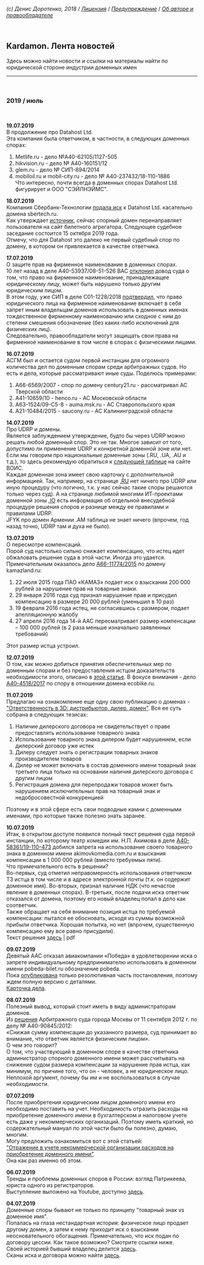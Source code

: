 *(c) Денис Доротенко, 2018* / *[Лицензия](https://github.com/xCounsel/kardamon/blob/master/Russian/LICENSE.md)* / *[Предупреждение](https://github.com/xCounsel/kardamon/blob/master/Russian/DISCLAIMER.md)* / *[Об авторе и правообладателе](http://dorotenko.pro/about/)*

<br/>

## Kardamon. Лента новостей

Здесь можно найти новости и ссылки на материалы найти по юридической стороне индустрии доменных имен

----
<br/>

### 2019 / июль
<br/>

**19.07.2019**<br/>
В продолжение про Datahost Ltd.<br/>
Эта компания была ответчиком, в частности, в следующих доменных спорах:
1. Metlife.ru - дело №А40-62105/1127-505 
2. hikvision.ru - дело № А40-160151/12
3. glem.ru - дело № СИП-894/2014
4. mobiloil.ru и mobil-city.ru - дело № А40-237432/18-110-1886<br/>
Что интересно, почти всегда в доменных спорах Datahost Ltd. фигурирует и ООО "СЭЙЛНЭЙМС".



**18.07.2019**<br/>
Компания Сбербанк-Технологии [подала иск](https://kad.arbitr.ru/Card/58b3b1e4-cd6d-4848-b84c-73badb4b3f49) к Datahost Ltd. касательно домена sbertech.ru. <br/>
Как утверждает [источник](https://bit.ly/2Y9ptx6), сейчас спорный домен перенаправляет пользователя на сайт билетного агрегатора. Следующее судебное заседание состоится 15 октября 2019 года.<br/>
Отмечу, что для Datahost это далеко не первый судебный спор по домену, в котором он привлекается в качестве ответчика.


**17.07.2019**<br/>
О защите прав на фирменное наименование в доменных спорах.<br/>
10 лет назад в деле A40-53937/08-51-526 ВАС [отклонил](https://bit.ly/2GcUohO) довод суда о том, что право на фирменное наименование, принадлежащее юридическому лицу, может быть нарушено только другим юридическим лицом.<br/>
В этом году, уже СИП в деле С01-1228/2018 [подтвердил](https://bit.ly/2Y71VJ8), что право юридического лица на фирменное наименование включает в себя запрет иным владельцам доменов использовать в доменных именах тождественное фирменному наименованию или сходное с ним до степени смешения обозначение (без каких-либо исключений для физических лиц).<br/>
Следовательно, правообладатели могут защищать свои права на фирменное наименование в том числе в спорах с физическими лицами.



**16.07.2019**<br/>
АСГМ был и остается судом первой инстанции для огромного количества дел по доменным спорам среди арбитражных судов. Но есть и дела, которые рассматривают иные суды. Поделюсь примерами:<br/>
1. А66-6569/2007 - спор по домену century21.ru - рассматривал АС Тверской области
2. А41-10659/10 - henco.ru - АС Московской области
3. А63-1524/09-С5-8 - auma.msk.ru - АС Ставропольского края
4. А21-10484/2015 - saucony.ru - АС Калининградской области


**14.07.2019**<br/>
Про UDRP и домены.<br/>
Является заблуждением утверждение, будто бы через UDRP можно решать любой доменный спор. Это не так. Многое зависит от того, допустимо ли применение UDRP к конкретной доменной зоне или нет. Если мы говорим про национальные доменные зоны (.RU, .UA, .AU и т.д.), то здесь рекомендую обратиться к [следующей таблице](https://www.wipo.int/amc/en/domains/cctld_db/output.html) на сайте ВОИС.<br/>
Каждая доменная зона имеет свою карточку c дополнительной информацией. Так, например, на странице [.RU](https://www.wipo.int/amc/en/domains/cctld_db/codes/ru.html) нет ничего про UDRP или иную процедуру (что логично, т.к. у нас сейчас такие споры решаются только через суд). А на странице любимой многими ИТ-проектами доменной зоны [.IO](https://www.wipo.int/amc/en/domains/cctld/io/) есть информация об отдельной внесудебной процедуре решения споров и разнице между ее правилами и правилами UDRP.<br/>
JFYK про домен Армении .AM таблица не знает ничего (впрочем, год назад точно, UDRP там и духа не было).


**13.07.2019**<br/>
О пересмотре компенсаций.<br/>
Порой суд настолько сильно снижает компенсацию, что истец идет обжаловать решение суда в этой части. Иногда это удается. Примечательным оказалось дело [А66-11774/2015](https://bit.ly/2LSFGA8) по домену kamazland.ru:<br/>
1. 22 июля 2015 года ПАО «КАМАЗ» подает иск о взыскании 200 000 рублей за нарушение прав на товарные знаки.
2. 29 января 2016 года суд признал нарушение прав и присудил компенсацию в размере 20 000 рублей (уменьшил в 10 раз)
3. 19 февраля 2016 года истец, не согласившись с размером, подает апелляционную жалобу
4. 27 апреля 2016 года 14-й ААС пересматривает размер компенсации – 100 000 рублей (в 2 раза меньше изначально заявленных требований)<br/>

Этот размер истца устроил.<br/>


**12.07.2019**<br/>
О том, как можно добиться принятия обеспечительных мер по доменным спорам и без предоставления истцом доказательств необходимости этого, описано в [этой статье](http://www.garant.ru/news/1109325/). В фокусе внимания - дело [А40-4518/2017](https://bit.ly/2YU6cwM) по спору в отношении домена ecobike.ru.


**11.07.2019**<br/>
Предлагаю на ознакомление еще одну свою публикацию о доменах - ["Ответственность в 3D: дистрибьютор, дилер, домен"](http://dorotenko.pro/dealers-and-domains/). Вся ее суть собрана в следующих тезисах:<br/>
1. Наличие дилерского договора не свидетельствует о праве предоставлять использование товарного знака
2. Использование товарного знака дилером будет нарушением, если дилерский договор уже истек
3. Дилеру следует знать о регистрации товарных знаков производителем товаров
4. Дилер не может включать в состав доменного имени товарный знак третьего лица только на основании наличия дилерского договора с другим лицом
5. Регистрация домена для перепродажи товаров может быть нарушением исключительных прав на товарный знак и недобросовестной конкуренцией<br/>

Поэтому и в этой сфере есть свои подводные камни с доменными именами, про которые также полезно знать заранее.


**10.07.2019**<br/>
Итак, в открытом доступе появился полный текст решения суда первой инстанции, по которому театр комедии им. Н.П. Акимова в деле [А40-58361/19-110-473](http://kad.arbitr.ru/Card/0b969931-c0f3-47a2-8bd0-3e9c02754cd7) добился запрета на использование своего товарного знака в доменном имени akimovkomedia.com.ru и взыскания компенсации в 1 000 000 рублей (вместо требуемых пяти).<br/>
Что примечательного есть в решении?<br/>
Во-первых, суд отметил неправомерность использования ответчиком ТЗ истца в том числе и в адресе электронной почты (т.к. он содержит доменное имя). Во-вторых, признал наличие НДК (что нечастое явление в доменных спорах). В-третьих, после подачи иска ответчик отказался от домена, поэтому его новый владелец попал в дело как соответчик.<br/>
Также обращает на себя внимание позиция истца по требуемой компенсации: пытался ее обосновать, исходя из суммы возможной
прибыли ответчика. Хорошая попытка, но нет (впрочем, существенную компенсацию ему все равно присудили).<br/>
Текст решения [здесь](https://bit.ly/30rw5EE) | pdf



**09.07.2019**<br/>
Девятый ААС отказал авиакомпании «Победа» в удовлетворении иска о запрете индивидуальному предпринимателю использовать в доменном имени pobeda-bilet.ru обозначение pobeda.<br/>
Пока [опубликована](http://kad.arbitr.ru/Document/Pdf/21eda9cc-6a5b-4556-8d1c-81c2f4809e4b/f537976c-a06b-499d-b1e7-b5c45db79891/A40-172962-2018_20190701_Postanovlenie_apelljacionnoj_instancii_(rezoljutivnaja_chast).pdf?isAddStamp=True) только резолютивная часть постановления, поэтому ждем полную версию с деталями.<br/> 
[Карточка дела](http://kad.arbitr.ru/Card/21eda9cc-6a5b-4556-8d1c-81c2f4809e4b).

**08.07.2019**<br/>
Полезный вывод, который стоит иметь в виду администраторам доменов.<br/>
Из [решения](http://kad.arbitr.ru/Document/Pdf/c5a31930-5ed0-4641-adb3-837e26405522/2a5ec6c3-4981-4f6c-bf11-2c95da32a5c8/A40-90845-2012_20120911_Reshenija_i_postanovlenija.pdf?isAddStamp=True) Арбитражного суда города Москвы от 11 сентября 2012 г. по делу № А40-90845/2012:<br/>
«Снижая сумму компенсации до указанного размера, суд принимает во внимание, что ответчик является физическим лицом».<br/>
О чем это говорит?<br/>
О том, что участвующий в доменном споре в качестве ответчика администратор спорного доменного имени может рассчитывать на снижение судом размера компенсации за нарушение прав истца, как минимум, по причине того, что он - человек, а не юридическое лицо.<br/>
Неплохой аргумент, почему бы им и не воспользоваться в случае необходимости.<br/>


**07.07.2019**<br/>
После приобретения юридическим лицом доменного имени его необходимо поставить на учет. Необходимость отразить расходы на приобретение доменного имени в бухгалтерском и налоговом учете есть даже у некоммерческих организаций. Поэтому иметь краткий, но содержательный мануал по этой части было бы полезно, думаю, многим.<br/>
Могу предложить ознакомиться вот с этой статьей:<br/>
["Отражение в учете некоммерческой организации расходов на приобретение доменного имени"](https://cyberleninka.ru/article/v/otrazhenie-v-uchete-nekommercheskoy-organizatsii-rashodov-na-priobretenie-domennogo-imeni)<br/>
Она как раз именно об этом.

**06.07.2019**<br/>
Тренды и проблемы доменных споров в России: взгляд Патрикеева, юриста одного из регистраторов.<br/>
Выступление выложено на Youtube, доступно [здесь](https://www.youtube.com/watch?v=p6zNtwvuVgY).<br/>

**04.07.2019**<br/>
Доменные споры бывают не только по принципу "товарный знак vs доменное имя".<br/>
Попалась на глаза нестандартная история: физическое лицо продает другому домен, а затем к нему приходит иск о взыскании неосновательного обогащения. Примечательно, что иск подан по договору цессии. Как такое возможно? Смотрите ссылки ниже.<br/>
Своей историей бывший владелец делится [здесь](https://domenforum.net/showthread.php?t=221017).<br/>
Сканы иска и договора можно найти [здесь](http://01x.ru/isk.pdf).<br/>


